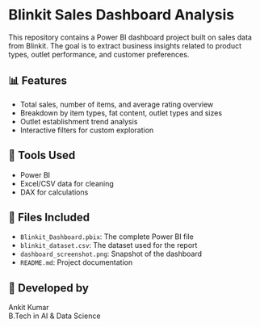 # Blinkit Sales Dashboard Analysis

This repository contains a Power BI dashboard project built on sales data from Blinkit. The goal is to extract business insights related to product types, outlet performance, and customer preferences.

## 📊 Features
- Total sales, number of items, and average rating overview
- Breakdown by item types, fat content, outlet types and sizes
- Outlet establishment trend analysis
- Interactive filters for custom exploration

## 🔧 Tools Used
- Power BI
- Excel/CSV data for cleaning
- DAX for calculations

## 📁 Files Included
- `Blinkit_Dashboard.pbix`: The complete Power BI file
- `blinkit_dataset.csv`: The dataset used for the report
- `dashboard_screenshot.png`: Snapshot of the dashboard
- `README.md`: Project documentation

## 👤 Developed by
Ankit Kumar  
B.Tech in AI & Data Science  
